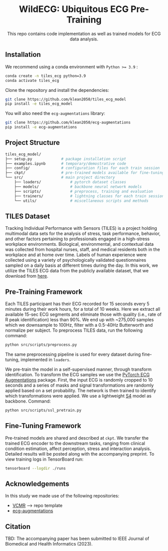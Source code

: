 

<div align="center">

# WildECG: Ubiquitous ECG Pre-Training
This repo contains code implementation as well as trained models for ECG data analysis.
  
</div>

## Installation

We recommend using a conda environment with ``Python >= 3.9`` :

```bash
conda create -n tiles_ecg python=3.9
conda activate tiles_ecg
```

Clone the repository and install the dependencies:

```bash
git clone https://github.com/klean2050/tiles_ecg_model
pip install -e tiles_ecg_model
```

You will also need the ``ecg-augmentations`` library:

```bash
git clone https://github.com/klean2050/ecg-augmentations
pip install -e ecg-augmentations
```

## Project Structure

```bash
tiles_ecg_model/
├── setup.py             # package installation script
├── examples.ipynb       # temporary/demostrative code
├── config/              # configuration files for each train session
├── ckpt/                # pre-trained models available for fine-tuning
└── src/                 # main project directory
    ├── loaders/             # pytorch dataset classes
    ├── models/              # backbone neural network models
    ├── scripts/             # preprocess, training and evaluation
    ├── trainers/            # lightning classes for each train session
    └── utils/               # miscellaneous scripts and methods
```

## TILES Dataset

Tracking Individual Performance with Sensors (TILES) is a project holding multimodal data sets for the analysis of stress, task performance, behavior, and other factors pertaining to professionals engaged in a high-stress workplace environments. Biological, environmental, and contextual data was collected from hospital nurses, staff, and medical residents both in the workplace and at home over time. Labels of human experience were collected using a variety of psychologically validated questionnaires sampled on a daily basis at different times during the day. In this work, we utilize the TILES ECG data from the publicly available dataset, that we download from [here](https://tiles-data.isi.edu/).

## Pre-Training Framework

Each TILES participant has their ECG recorded for 15 seconds every 5 minutes during their work hours, for a total of 10 weeks. Here we extract all available 15-sec ECG segments and eliminate those with quality (i.e., rate of R peak identification) less than 90%. We end up with ~275,000 samples which we downsample to 100Hz, filter with a 0.5-40Hz Butterworth and normalize per subject. To preprocess TILES data, run the following command:

```bash
python src/scripts/preprocess.py
```

The same preprocessing pipeline is used for every dataset during fine-tuning, implemented in ``loaders``.

We pre-train the model in a self-supervised manner, through transform identification. To transform the ECG samples we use the [PyTorch ECG Augmentations](https://github.com/klean2050/ecg-augmentations) package. First, the input ECG is randomly cropped to 10 seconds and a series of masks and signal transformations are randomly applied based on a set probability. The network is then trained to identify which transformations were applied. We use a lightweight [S4](https://github.com/HazyResearch/state-spaces) model as backbone. Command:

```bash
python src/scripts/ssl_pretrain.py
```

## Fine-Tuning Framework

Pre-trained models are shared and described at ``ckpt``. We transfer the trained ECG encoder to the downstream tasks, ranging from clinical condition estimation, affect perception, stress and interaction analysis. Detailed results will be posted along with the accompanying preprint. To view training logs in TensorBoard run:

```bash
tensorboard --logdir ./runs
```

## Acknowledgements

In this study we made use of the following repositories:

* [VCMR](https://github.com/klean2050/VCMR) --> repo template
* [ecg-augmentations](https://github.com/klean2050/ecg-augmentations)

## Citation

TBD: The accompanying paper has been submitted to IEEE Journal of Biomedical and Health Informatics (2023).
